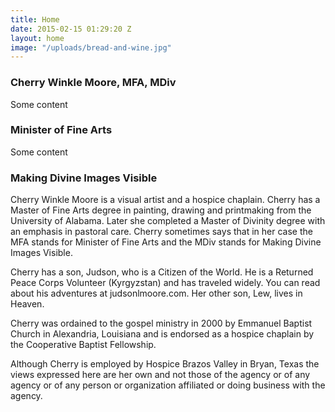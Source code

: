 ```yaml
---
title: Home
date: 2015-02-15 01:29:20 Z
layout: home
image: "/uploads/bread-and-wine.jpg"
---
```


### Cherry Winkle Moore, MFA, MDiv

Some content

### Minister of Fine Arts

Some content

### Making Divine Images Visible

Cherry Winkle Moore is a visual artist and a hospice chaplain. Cherry has a Master of Fine Arts degree in painting, drawing and printmaking from the University of Alabama. Later she completed a Master of Divinity degree with an emphasis in pastoral care. Cherry sometimes says that in her case the MFA stands for Minister of Fine Arts and the MDiv stands for Making Divine Images Visible.

Cherry has a son, Judson, who is a Citizen of the World. He is a Returned Peace Corps Volunteer (Kyrgyzstan) and has traveled widely. You can read about his adventures at judsonlmoore.com. Her other son, Lew, lives in Heaven.

Cherry was ordained to the gospel ministry in 2000 by Emmanuel Baptist Church in Alexandria, Louisiana and is endorsed as a hospice chaplain by the Cooperative Baptist Fellowship.

Although Cherry is employed by Hospice Brazos Valley in Bryan, Texas the views expressed here are her own and not those of the agency or of any agency or of any person or organization affiliated or doing business with the agency.